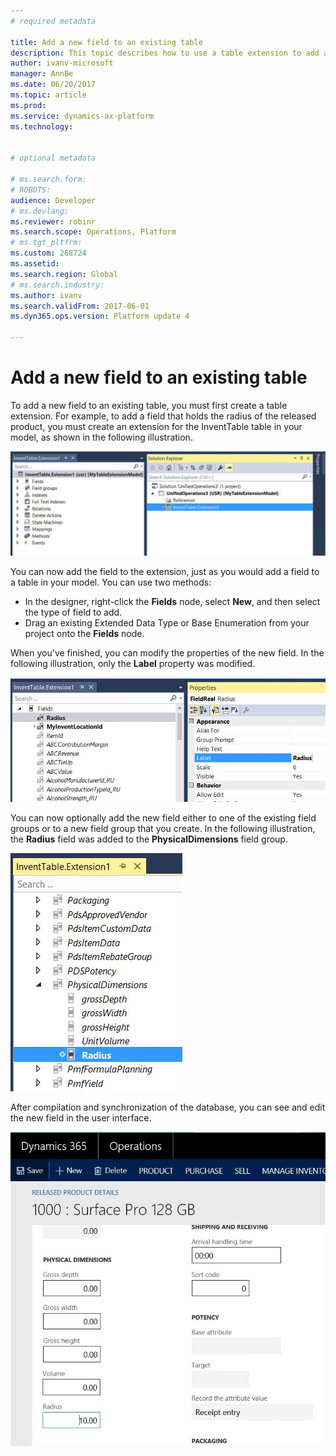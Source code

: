 ```yaml
---
# required metadata

title: Add a new field to an existing table
description: This topic describes how to use a table extension to add a field to a table.
author: ivanv-microsoft
manager: AnnBe
ms.date: 06/20/2017
ms.topic: article
ms.prod: 
ms.service: dynamics-ax-platform
ms.technology: 


# optional metadata

# ms.search.form: 
# ROBOTS: 
audience: Developer
# ms.devlang: 
ms.reviewer: robinr
ms.search.scope: Operations, Platform
# ms.tgt_pltfrm: 
ms.custom: 268724
ms.assetid: 
ms.search.region: Global
# ms.search.industry: 
ms.author: ivanv
ms.search.validFrom: 2017-06-01
ms.dyn365.ops.version: Platform update 4

---
```


# Add a new field to an existing table

To add a new field to an existing table, you must first create a table extension. For example, to add a field that holds the radius of the released product, you must create an extension for the InventTable table in your model, as shown in the following illustration.

![Create an extension](media/TableNewField01.jpg) 

You can now add the field to the extension, just as you would add a field to a table in your model. You can use two methods:

+ In the designer, right-click the **Fields** node, select **New**, and then select the type of field to add.
+ Drag an existing Extended Data Type or Base Enumeration from your project onto the **Fields** node.

When you've finished, you can modify the properties of the new field. In the following illustration, only the **Label** property was modified.

![Modify properties of the new field](media/TableNewField02.jpg)

You can now optionally add the new field either to one of the existing field groups or to a new field group that you create. In the following illustration, the **Radius** field was added to the **PhysicalDimensions** field group.

![Add the new field to a field group](media/TableNewField03.jpg)

After compilation and synchronization of the database, you can see and edit the new field in the user interface.

![New field in the user interface](media/TableNewField04.jpg)
